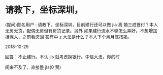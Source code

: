 # 请教下，坐标深圳，

(提问)匿名用户 : 请教下，坐标深圳，目前建行还可以做 jia 离 婚三成首付？本人无房无贷，配偶无房但有房贷记录。另外 如果建行流水不够怎么弄好，不想增加担保人，之前看您回 答有中 z 大法是什么？本人下个月月底按揭。

2018-10-29

回答：不止建行。不认 jls 就考虑换银行。中信大法，你的时

间来不及了，直接整 jls(0 赞)
